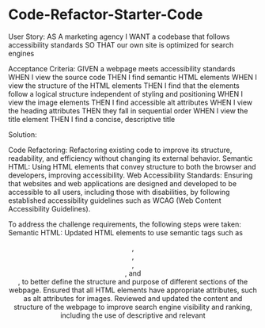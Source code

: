 # Code-Refactor-Starter-Code
User Story:
AS A marketing agency
I WANT a codebase that follows accessibility standards
SO THAT our own site is optimized for search engines

Acceptance Criteria:
GIVEN a webpage meets accessibility standards
WHEN I view the source code
THEN I find semantic HTML elements
WHEN I view the structure of the HTML elements
THEN I find that the elements follow a logical structure independent of styling and positioning
WHEN I view the image elements
THEN I find accessible alt attributes
WHEN I view the heading attributes
THEN they fall in sequential order
WHEN I view the title element
THEN I find a concise, descriptive title

Solution:

Code Refactoring: Refactoring existing code to improve its structure, readability, and efficiency without changing its external behavior.
Semantic HTML: Using HTML elements that convey structure to both the browser and developers, improving accessibility.
Web Accessibility Standards: Ensuring that websites and web applications are designed and developed to be accessible to all users, including those with disabilities, by following established accessibility guidelines such as WCAG (Web Content Accessibility Guidelines).

To address the challenge requirements, the following steps were taken:
Semantic HTML: Updated HTML elements to use semantic tags such as <header>,<nav>,<main>,<section>, and <footer>, to better define the structure and purpose of different sections of the webpage.
Ensured that all HTML elements have appropriate attributes, such as alt attributes for images.
Reviewed and updated the content and structure of the webpage to improve search engine visibility and ranking, including the use of descriptive and relevant <title> and <meta> tags.
By implementing these solutions, the Horiseon Marketing Agency website now meets accessibility standards, resulting in improved user experience and enhanced search engine optimization.

